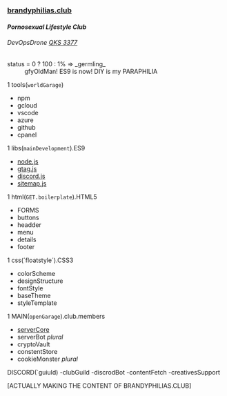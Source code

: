 ### [brandyphilias.club](https://brandyphilias.club/)
#### _Pornosexual Lifestyle Club_ ##
###### DevOpsDrone [QKS 3377](https://youmustobey.com/collective/43377-brandyphilias) 

<dl>  
  <dt>status = 0 ? 100 : 1%  =>  _germling_</dt>
  <dd>gfyOldMan! ES9 is now! DIY is my PARAPHILIA</dd>
<dl>

1 tools(`worldGarage`)
- npm
- gcloud
- vscode
- azure
- github
- cpanel 
 
1 libs(`mainDevelopment`).ES9
- [node.js](https://nodejs.org/en/)
- [gtag.js](https://developers.google.com/analytics/devguides/collection/gtagjs)
- [discord.js](https://discord.js.org/#/)
- [sitemap.js](https://github.com/ekalinin/sitemap.js/blob/master/api.md)

1 html(`GET.boilerplate`).HTML5
- FORMS
- buttons
- headder
- menu
- details
- footer

1 css(´floatstyle´).CSS3
- colorScheme
- designStructure
- fontStyle
- baseTheme
- styleTemplate
        
1 MAIN(`openGarage`).club.members
- [serverCore](https://nodejs.org/en/knowledge/HTTP/servers/how-to-create-a-HTTPS-server/)
- serverBot _plural_
- cryptoVault
- constentStore
- cookieMonster _plural_
 
DISCORD(`guiuld)
-clubGuild
-discrodBot
-contentFetch
-creativesSupport

[ACTUALLY MAKING THE CONTENT OF BRANDYPHILIAS.CLUB]

    



